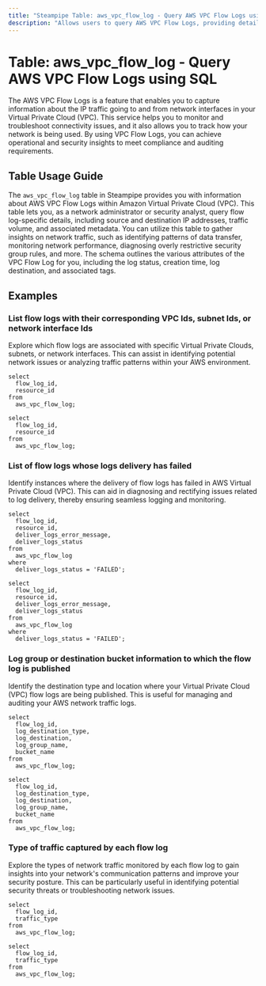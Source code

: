 ```yaml
---
title: "Steampipe Table: aws_vpc_flow_log - Query AWS VPC Flow Logs using SQL"
description: "Allows users to query AWS VPC Flow Logs, providing detailed information about IP traffic going to and from network interfaces in a VPC."
---
```


# Table: aws_vpc_flow_log - Query AWS VPC Flow Logs using SQL

The AWS VPC Flow Logs is a feature that enables you to capture information about the IP traffic going to and from network interfaces in your Virtual Private Cloud (VPC). This service helps you to monitor and troubleshoot connectivity issues, and it also allows you to track how your network is being used. By using VPC Flow Logs, you can achieve operational and security insights to meet compliance and auditing requirements.

## Table Usage Guide

The `aws_vpc_flow_log` table in Steampipe provides you with information about AWS VPC Flow Logs within Amazon Virtual Private Cloud (VPC). This table lets you, as a network administrator or security analyst, query flow log-specific details, including source and destination IP addresses, traffic volume, and associated metadata. You can utilize this table to gather insights on network traffic, such as identifying patterns of data transfer, monitoring network performance, diagnosing overly restrictive security group rules, and more. The schema outlines the various attributes of the VPC Flow Log for you, including the log status, creation time, log destination, and associated tags.

## Examples

### List flow logs with their corresponding VPC Ids, subnet Ids, or network interface Ids
Explore which flow logs are associated with specific Virtual Private Clouds, subnets, or network interfaces. This can assist in identifying potential network issues or analyzing traffic patterns within your AWS environment.

```sql+postgres
select
  flow_log_id,
  resource_id
from
  aws_vpc_flow_log;
```

```sql+sqlite
select
  flow_log_id,
  resource_id
from
  aws_vpc_flow_log;
```


### List of flow logs whose logs delivery has failed
Identify instances where the delivery of flow logs has failed in AWS Virtual Private Cloud (VPC). This can aid in diagnosing and rectifying issues related to log delivery, thereby ensuring seamless logging and monitoring.

```sql+postgres
select
  flow_log_id,
  resource_id,
  deliver_logs_error_message,
  deliver_logs_status
from
  aws_vpc_flow_log
where
  deliver_logs_status = 'FAILED';
```

```sql+sqlite
select
  flow_log_id,
  resource_id,
  deliver_logs_error_message,
  deliver_logs_status
from
  aws_vpc_flow_log
where
  deliver_logs_status = 'FAILED';
```


### Log group or destination bucket information to which the flow log is published
Identify the destination type and location where your Virtual Private Cloud (VPC) flow logs are being published. This is useful for managing and auditing your AWS network traffic logs.

```sql+postgres
select
  flow_log_id,
  log_destination_type,
  log_destination,
  log_group_name,
  bucket_name
from
  aws_vpc_flow_log;
```

```sql+sqlite
select
  flow_log_id,
  log_destination_type,
  log_destination,
  log_group_name,
  bucket_name
from
  aws_vpc_flow_log;
```


### Type of traffic captured by each flow log
Explore the types of network traffic monitored by each flow log to gain insights into your network's communication patterns and improve your security posture. This can be particularly useful in identifying potential security threats or troubleshooting network issues.

```sql+postgres
select
  flow_log_id,
  traffic_type
from
  aws_vpc_flow_log;
```

```sql+sqlite
select
  flow_log_id,
  traffic_type
from
  aws_vpc_flow_log;
```